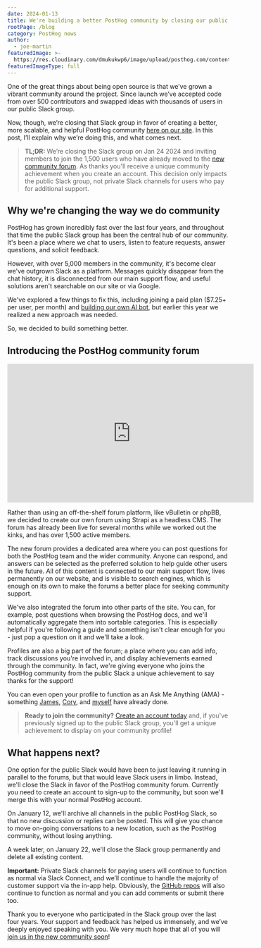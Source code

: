 ```yaml
---
date: 2024-01-13
title: We're building a better PostHog community by closing our public Slack
rootPage: /blog
category: PostHog news
author:
  - joe-martin
featuredImage: >-
  https://res.cloudinary.com/dmukukwp6/image/upload/posthog.com/contents/images/blog/posthog-company-culture-blog.png
featuredImageType: full
---
```


One of the great things about being open source is that we’ve grown a vibrant community around the project. Since launch we’ve accepted code from over 500 contributors and swapped ideas with thousands of users in our public Slack group. 

Now, though, we’re closing that Slack group in favor of creating a better, more scalable, and helpful PostHog community [here on our site](/questions). In this post, I’ll explain why we’re doing this, and what comes next. 

> **TL;DR:** We’re closing the Slack group on Jan 24 2024 and inviting members to join the 1,500 users who have already moved to the [new community forum](/questions). As thanks you'll receive a unique community achievement when you create an account. This decision only impacts the public Slack group, not private Slack channels for users who pay for additional support.

## Why we're changing the way we do community

PostHog has grown incredibly fast over the last four years, and throughout that time the public Slack group has been the central hub of our community. It's been a place where we chat to users, listen to feature requests, answer questions, and solicit feedback. 

However, with over 5,000 members in the community, it's become clear we've outgrown Slack as a platform. Messages quickly disappear from the chat history, it is disconnected from our main support flow, and useful solutions aren't searchable on our site or via Google. 

We've explored a few things to fix this, including joining a paid plan ($7.25+ per user, per month) and [building our own AI bot](/blog/aruba-hackathon#maxai-our-friendly-posthog-support-ai), but earlier this year we realized a new approach was needed.

So, we decided to build something better. 

## Introducing the PostHog community forum

<iframe width="560" height="315" src="https://www.youtube-nocookie.com/embed/blqgFrIaWY0?si=gSj1eNrGQ8l0ANlw" title="YouTube video player" frameborder="0" allow="accelerometer; autoplay; clipboard-write; encrypted-media; gyroscope; picture-in-picture; web-share" allowfullscreen></iframe>

Rather than using an off-the-shelf forum platform, like vBulletin or phpBB, we decided to create our own forum using Strapi as a headless CMS. The forum has already been live for several months while we worked out the kinks, and has over 1,500 active members. 

The new forum provides a dedicated area where you can post questions for both the PostHog team and the wider community. Anyone can respond, and answers can be selected as the preferred solution to help guide other users in the future. All of this content is connected to our main support flow, lives permanently on our website, and is visible to search engines, which is enough on its own to make the forums a better place for seeking community support.

We've also integrated the forum into other parts of the site. You can, for example, post questions when browsing the PostHog docs, and we'll automatically aggregate them into sortable categories. This is especially helpful if you're following a guide and something isn't clear enough for you - just pop a question on it and we'll take a look.

Profiles are also a big part of the forum; a place where you can add info, track discussions you're involved in, and display achievements earned through the community. In fact, we're giving everyone who joins the PostHog community from the public Slack a unique achievement to say thanks for the support!

You can even open your profile to function as an Ask Me Anything (AMA) - something [James](/james), [Cory](/community/profiles/30200), and [myself](https://posthog.com/community/profiles/29070) have already done.

> **Ready to join the community?** [Create an account today](/questions) and, if you've previously signed up to the public Slack group, you'll get a unique achievement to display on your community profile!

## What happens next?

One option for the public Slack would have been to just leaving it running in parallel to the forums, but that would leave Slack users in limbo. Instead, we'll close the Slack in favor of the PostHog community forum. Currently you need to create an account to sign-up to the community, but soon we'll merge this with your normal PostHog account. 

On January 12, we'll archive all channels in the public PostHog Slack, so that no new discussion or replies can be posted. This will give you chance to move on-going conversations to a new location, such as the PostHog community, without losing anything. 

A week later, on January 22, we'll close the Slack group permanently and delete all existing content. 

**Important:** Private Slack channels for paying users will continue to function as normal via Slack Connect, and we’ll continue to handle the majority of customer support via the in-app help. Obviously, the [GitHub repos](https://github.com/PostHog/) will also continue to function as normal and you can add comments or submit there too.  

Thank you to everyone who participated in the Slack group over the last four years. Your support and feedback has helped us immensely, and we’ve deeply enjoyed speaking with you. We very much hope that all of you will [join us in the new community soon](/questions)!
